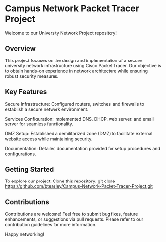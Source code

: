 # Campus Network Packet Tracer Project
Welcome to our University Network Project repository!

## Overview
This project focuses on the design and implementation of a secure university network infrastructure using Cisco Packet Tracer. Our objective is to obtain hands-on experience in network architecture while ensuring robust security measures.

## Key Features
Secure Infrastructure: Configured routers, switches, and firewalls to establish a secure network environment.

Services Configuration: Implemented DNS, DHCP, web server, and email server for seamless functionality.

DMZ Setup: Established a demilitarized zone (DMZ) to facilitate external website access while maintaining security.

Documentation: Detailed documentation provided for setup procedures and configurations.

## Getting Started
To explore our project:
Clone this repository: git clone https://github.com/bteasley/Campus-Network-Packet-Tracer-Project.git

## Contributions
Contributions are welcome! Feel free to submit bug fixes, feature enhancements, or suggestions via pull requests. Please refer to our contribution guidelines for more information.

Happy networking!
